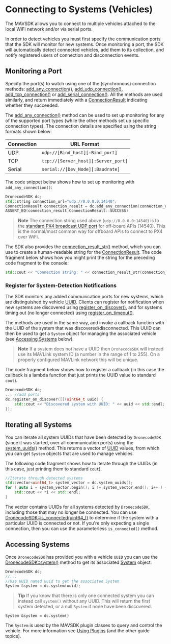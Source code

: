 # Connecting to Systems (Vehicles)

The MAVSDK allows you to connect to multiple vehicles attached to the local WiFi network and/or via serial ports. 

In order to detect vehicles you must first specify the communication ports that the SDK will monitor for new systems. 
Once monitoring a port, the SDK will automatically detect connected vehicles, add them to its collection, and notify registered users of connection and disconnection events.

## Monitoring a Port

Specify the port(s) to watch using one of the (synchronous) connection methods: [add_any_connection()](../api_reference/classdronecode__sdk_1_1_dronecode_s_d_k.md#classdronecode__sdk_1_1_dronecode_s_d_k_1a51097e0dad30f0292a2ab4d3e9d91acf), [add_udp_connection()](../api_reference/classdronecode__sdk_1_1_dronecode_s_d_k.md#classdronecode__sdk_1_1_dronecode_s_d_k_1ac242fb36bc018038fc1fc5ee4e5f21ad), [add_tcp_connection()](../api_reference/classdronecode__sdk_1_1_dronecode_s_d_k.md#classdronecode__sdk_1_1_dronecode_s_d_k_1a7c543c91cf9209745c60a5b4bb6a59b1) or [add_serial_connection()](../api_reference/classdronecode__sdk_1_1_dronecode_s_d_k.md#classdronecode__sdk_1_1_dronecode_s_d_k_1a3b9dfa07541777ec16d9ada6423650b0). All the methods are used similarly, and return immediately with a [ConnectionResult](../api_reference/namespacedronecode__sdk.md#namespacedronecode__sdk_1a8ba260cb5fc0837533a86e236d205c96) indicating whether they succeeded.

The [add_any_connection()](../api_reference/classdronecode__sdk_1_1_dronecode_s_d_k.md#classdronecode__sdk_1_1_dronecode_s_d_k_1a51097e0dad30f0292a2ab4d3e9d91acf) method can be used to set up monitoring for any of the supported port types (while the other methods set up specific connection types). 
The connection details are specified using the string formats shown below:

Connection | URL Format
--- | ---
UDP | `udp://[Bind_host][:Bind_port]`
TCP | `tcp://[Server_host][:Server_port]`
Serial | `serial://[Dev_Node][:Baudrate]`

The code snippet below shows how to set up monitoring with `add_any_connection()`:

```cpp
DronecodeSDK dc;
std::string connection_url="udp://0.0.0.0:14540";
ConnectionResult connection_result = dc.add_any_connection(connection_url);
ASSERT_EQ(connection_result,ConnectionResult::SUCCESS)
```

> **Note** The connection string used above (`udp://0.0.0.0:14540`) is to the [standard PX4 broadcast UDP port](https://dev.px4.io/en/simulation/#default-px4-mavlink-udp-ports) for off-board APIs (14540). This is the normal/most common way for offboard APIs to connect to PX4 over WiFi.

The SDK also provides the [connection_result_str()](../api_reference/namespacedronecode__sdk.md#namespacedronecode__sdk_1a4f99d135d291363375982e84b6928f38) method, which you can use to create a human-readable string for the [ConnectionResult](../api_reference/namespacedronecode__sdk.md#namespacedronecode__sdk_1a8ba260cb5fc0837533a86e236d205c96). The code fragment below shows how you might print the string for the preceding code fragment to the console:
```cpp
std::cout << "Connection string: " << connection_result_str(connection_result) << std::endl;
```


### Register for System-Detection Notifications

The SDK monitors any added communication ports for new systems, which are distinguished by vehicle [UUID](../api_reference/classdronecode__sdk_1_1_info.md#classdronecode__sdk_1_1_info_1a38f1b08ee69a4dbfc22a79ddf6a20ce4). 
Clients can register for notification when new systems are discovered using [register_on_discover()](../api_reference/classdronecode__sdk_1_1_dronecode_s_d_k.md#classdronecode__sdk_1_1_dronecode_s_d_k_1a7e4f9e429d59faa19578cffecc184427), and for systems timing out (no longer connected) using [register_on_timeout()](../api_reference/classdronecode__sdk_1_1_dronecode_s_d_k.md#classdronecode__sdk_1_1_dronecode_s_d_k_1a21d36d607097eb51197427ca04716b9b). 

The methods are used in the same way, and invoke a callback function with the UUID of the system that was discovered/disconnected. 
This UUID can then be used to get a `System` object for managing the associated vehicle (see [Accessing Systems](#accessing-systems) below).

> **Note** If a system does not have a UUID then `DronecodeSDK` will instead use its MAVLink system ID (a number in the range of 1 to 255).
  On a properly configured MAVLink network this will be unique.

The code fragment below shows how to register a callback (in this case the callback is a lambda function that just prints the UUID value to standard `cout`).

```cpp
DronecodeSDK dc;
... //add ports
dc.register_on_discover([](uint64_t uuid) {
    std::cout << "Discovered system with UUID: " << uuid << std::endl;
});
```

## Iterating all Systems

You can iterate all system UUIDs that have been detected by `DronecodeSDK` 
(since it was started, over all communication ports) using the [system_uuids()](../api_reference/classdronecode__sdk_1_1_dronecode_s_d_k.md#classdronecode__sdk_1_1_dronecode_s_d_k_1adff0ce5e9bd666103a3ec5274ecb9b47) method. 
This returns a vector of [UUID](../api_reference/classdronecode__sdk_1_1_info.md#classdronecode__sdk_1_1_info_1a38f1b08ee69a4dbfc22a79ddf6a20ce4) values, from which you can get `System` objects that are used to manage vehicles. 

The following code fragment shows how to iterate through the UUIDs (in this case, just printing them to standard `cout`).

```cpp
//Iterate through detected systems
std::vector<uint64_t> system_vector = dc.system_uuids();
for ( auto i = system_vector.begin(); i != system_vector.end(); i++ ) {
    std::cout << *i << std::endl;
}
```

The vector contains UUIDs for all systems detected by `DronecodeSDK`, including those that may no longer be connected. 
You can use [DronecodeSDK::is_connected(uint64_t)](../api_reference/classdronecode__sdk_1_1_dronecode_s_d_k.md#classdronecode__sdk_1_1_dronecode_s_d_k_1a82017f6833745cfe37870ba795709b2f) to determine if the system with a particular UUID is connected or not. 
If you're only expecting a single connection, then you can use the parameterless `is_connected()` method.


## Accessing Systems

Once `DronecodeSDK` has provided you with a vehicle `UUID` you can use the [DronecodeSDK::system()](../api_reference/classdronecode__sdk_1_1_dronecode_s_d_k.md#classdronecode__sdk_1_1_dronecode_s_d_k_1a33dbbe477d4f321cff32c7cea1aee4eb) method to get its associated [System](../api_reference/classdronecode__sdk_1_1_system.md) object:

```cpp
DronecodeSDK dc;
//... 
//Use UUID named uuid to get the associated System
System &system = dc.system(uuid);
```

> **Tip** If you know that there is only one connected system you can instead call `system()` without any UUID. 
  This will return the first system detected, or a null `System` if none have been discovered.
```
System &system = dc.system()
```

The `System` is used by the MAVSDK plugin classes to query and control the vehicle. 
For more information see [Using Plugins](../guide/using_plugins.md) (and the other guide topics).
